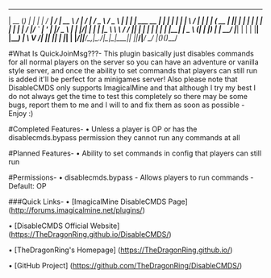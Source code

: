   _____  _           _     _       _____ __  __ _____   _____        __   ___   ___  
 |  __ \(_)         | |   | |     / ____|  \/  |  __ \ / ____|      /_ | / _ \ / _ \ 
 | |  | |_ ___  __ _| |__ | | ___| |    | \  / | |  | | (___   __   _| || | | | | | |
 | |  | | / __|/ _` | '_ \| |/ _ \ |    | |\/| | |  | |\___ \  \ \ / / || | | | | | |
 | |__| | \__ \ (_| | |_) | |  __/ |____| |  | | |__| |____) |  \ V /| || |_| | |_| |
 |_____/|_|___/\__,_|_.__/|_|\___|\_____|_|  |_|_____/|_____/    \_/ |_(_)___(_)___/                                                                                                  

#What Is QuickJoinMsg???-
This plugin basically just disables commands for all normal players on the server so you can have an adventure or vanilla style server, and once the ability to set commands that players can still run is added it'll be perfect for a minigames server! Also please note that DisableCMDS only supports ImagicalMine and that although I try my best I do not always get the time to test this completely so there may be some bugs, report them to me and I will to and fix them as soon as possible - Enjoy :)

#Completed Features-
   • Unless a player is OP or has the disablecmds.bypass permission they cannot run any commands at all

#Planned Features-
   • Ability to set commands in config that players can still run

#Permissions-
   • disablecmds.bypass - Allows players to run commands - Default: OP

###Quick Links-
   • [ImagicalMine DisableCMDS Page] (http://forums.imagicalmine.net/plugins/)

   • [DisableCMDS Official Website] (https://TheDragonRing.github.io/DisableCMDS/)

   • [TheDragonRing's Homepage] (https://TheDragonRing.github.io/)

   • [GitHub Project] (https://github.com/TheDragonRing/DisableCMDS/)
